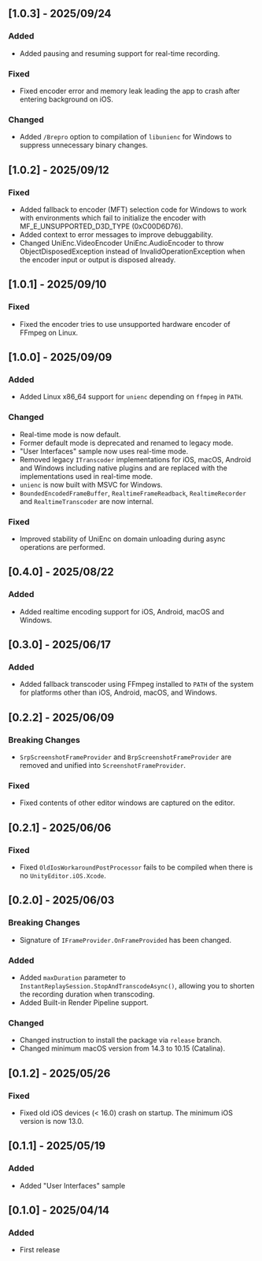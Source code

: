 ## [1.0.3] - 2025/09/24

### Added

- Added pausing and resuming support for real-time recording.

### Fixed

- Fixed encoder error and memory leak leading the app to crash after entering background on iOS.

### Changed

- Added `/Brepro` option to compilation of `libunienc` for Windows to suppress unnecessary binary changes.

## [1.0.2] - 2025/09/12

### Fixed

- Added fallback to encoder (MFT) selection code for Windows to work with environments which fail to initialize the encoder with MF_E_UNSUPPORTED_D3D_TYPE (0xC00D6D76).
- Added context to error messages to improve debuggability.
- Changed UniEnc.VideoEncoder UniEnc.AudioEncoder to throw ObjectDisposedException instead of InvalidOperationException when the encoder input or output is disposed already.

## [1.0.1] - 2025/09/10

### Fixed

- Fixed the encoder tries to use unsupported hardware encoder of FFmpeg on Linux.

## [1.0.0] - 2025/09/09

### Added

- Added Linux x86_64 support for `unienc` depending on `ffmpeg` in `PATH`.

### Changed

- Real-time mode is now default.
- Former default mode is deprecated and renamed to legacy mode.
- "User Interfaces" sample now uses real-time mode.
- Removed legacy `ITranscoder` implementations for iOS, macOS, Android and Windows including native plugins and are replaced with the implementations used in real-time mode.
- `unienc` is now built with MSVC for Windows.
- `BoundedEncodedFrameBuffer`, `RealtimeFrameReadback`, `RealtimeRecorder` and `RealtimeTranscoder` are now internal.

### Fixed

- Improved stability of UniEnc on domain unloading during async operations are performed.

## [0.4.0] - 2025/08/22

### Added

- Added realtime encoding support for iOS, Android, macOS and Windows.

## [0.3.0] - 2025/06/17

### Added
- Added fallback transcoder using FFmpeg installed to `PATH` of the system for platforms other than iOS, Android, macOS, and Windows.

## [0.2.2] - 2025/06/09

### Breaking Changes

- `SrpScreenshotFrameProvider` and `BrpScreenshotFrameProvider` are removed and unified into `ScreenshotFrameProvider`.

### Fixed

- Fixed contents of other editor windows are captured on the editor.

## [0.2.1] - 2025/06/06

### Fixed

- Fixed `OldIosWorkaroundPostProcessor` fails to be compiled when there is no `UnityEditor.iOS.Xcode`.

## [0.2.0] - 2025/06/03

### Breaking Changes

- Signature of `IFrameProvider.OnFrameProvided` has been changed.

### Added

- Added `maxDuration` parameter to `InstantReplaySession.StopAndTranscodeAsync()`, allowing you to shorten the recording duration when transcoding.
- Added Built-in Render Pipeline support.

### Changed

- Changed instruction to install the package via `release` branch.
- Changed minimum macOS version from 14.3 to 10.15 (Catalina).

## [0.1.2] - 2025/05/26

### Fixed

- Fixed old iOS devices (< 16.0) crash on startup. The minimum iOS version is now 13.0.

## [0.1.1] - 2025/05/19

### Added

- Added "User Interfaces" sample

## [0.1.0] - 2025/04/14

### Added

- First release
